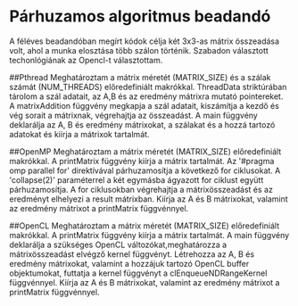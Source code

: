 # Párhuzamos algoritmus beadandó

A féléves beadandóban megírt kódok célja két 3x3-as mátrix összeadása volt, ahol a munka elosztása több szálon történik.
Szabadon választott techonlógiának az Opencl-t választottam.

##Pthread
Meghatároztam a mátrix méretét (MATRIX_SIZE) és a szálak számát (NUM_THREADS) előredefiniált makrókkal.
ThreadData striktúrában tárolom a szál adatait, az A,B és az eredmény mátrixra mutató pointereket.
A matrixAddition függvény megkapja a szál adatait, kiszámítja a kezdő és vég sorait a mátrixnak, végrehajtja az összeadást.
A main függvény deklarálja az A, B és eredmény mátrixokat, a szálakat és a hozzá tartozó adatokat és kiírja a mátrixok tartalmát.

##OpenMP
Meghatároztam a mátrix méretét (MATRIX_SIZE) előredefiniált makrókkal.
A printMatrix függvény kiírja a mátrix tartalmát.
Az '#pragma omp parallel for' direktívával párhuzamosítja a következő for ciklusokat.
A 'collapse(2)' paraméterrel a két egymásba ágyazott for ciklust együtt párhuzamosítja.
A for ciklusokban végrehajtja a mátrixösszeadást és az eredményt elhelyezi a result mátrixban.
Kiírja az A és B mátrixokat, valamint az eredmény mátrixot a printMatrix függvénnyel.

##OpenCL
Meghatároztam a mátrix méretét (MATRIX_SIZE) előredefiniált makrókkal.
A printMatrix függvény kiírja a mátrix tartalmát.
A main függvény deklarálja a szükséges OpenCL változókat,meghatározza a mátrixösszeadást elvégző kernel függvényt.
Létrehozza az A, B és eredmény mátrixokat, valamint a hozzájuk tartozó OpenCL buffer objektumokat, futtatja a kernel függvényt a clEnqueueNDRangeKernel függvénnyel.
Kiírja az A és B mátrixokat, valamint az eredmény mátrixot a printMatrix függvénnyel.
